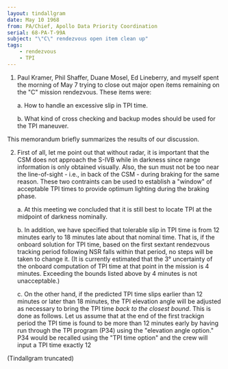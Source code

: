 ```yaml
---
layout: tindallgram
date: May 10 1968
from: PA/Chief, Apollo Data Priority Coordination
serial: 68-PA-T-99A
subject: "\"C\" rendezvous open item clean up"
tags:
    - rendezvous
    - TPI
---
```

1.  Paul Kramer, Phil Shaffer, Duane Mosel, Ed Lineberry, and myself
spent the morning of May 7 trying to close out major open items
remaining on the \"C\" mission rendezvous.  These items were:

    a.  How to handle an excessive slip in TPI time.

    b.  What kind of cross checking and backup modes should be used for
    the TPI maneuver.

This memorandum briefly summarizes the results of our discussion.

2.  First of all, let me point out that without radar, it is important
that the CSM does not approach the S-IVB while in darkness since range
information is only obtained visually.  Also, the sun must not be too
near the line-of-sight - i.e., in back of the CSM - during braking for
the same reason.  These two contraints can be used to establish a \"window\"
of acceptable TPI times to provide optimum lighting during the braking
phase.

    a.  At this meeting we concluded that it is still best to locate TPI
    at the midpoint of darkness nominally.
    
    b.  In addition, we have specified that tolerable slip in TPI time
    is from 12 minutes early to 18 minutes late about that nominal time.
    That is, if the onboard solution for TPI time, based on the first sextant
    rendezvous tracking period following NSR falls within that period, no
    steps will be taken to change it.  (It is currently estimated that the 3°
    uncertainty of the onboard computation of TPI time at that point in the
    mission is 4 minutes.  Exceeding the bounds listed above by 4 minutes is
    not unacceptable.)
    
    c.  On the other hand, if the predicted TPI time slips earlier than 12
    minutes or later than 18 minutes, the TPI elevation angle will be adjusted
    as necessary to bring the TPI time _back to the closest bound_.  This is done
    as follows.  Let us assume that at the end of the first trackign period the
    TPI time is found to be more than 12 minutes early by having run through the
    TPI program (P34) using the \"elevation angle option.\"  P34 would be recalled
    using the \"TPI time option\" and the crew will input a TPI time exactly 12

(Tindallgram truncated)
